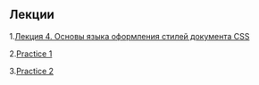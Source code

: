 ## Лекции

1.[Лекция 4. Основы языка оформления стилей документа CSS](https://slides.com/aijanmergesh/deck-a06e06/live)<br />

2.[Practice 1](https://drive.google.com/drive/folders/1Lss-CP1-NTJ2kzIn4-KW2UzMk57PM39w) <br />

3.[Practice 2](https://drive.google.com/drive/u/0/folders/1rmxm8dbHIN6c_YpmZiwYJ7aRWrnHK5xi) <br />
